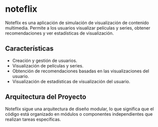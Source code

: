 # noteflix

Noteflix es una aplicación de simulación 
de visualización de contenido multimedia. 
Permite a los usuarios visualizar 
películas y series, 
obtener recomendaciones y ver estadísticas 
de visualización.

## Características

- Creación y gestión de usuarios.
- Visualización de películas y series.
- Obtención de recomendaciones basadas en las visualizaciones del usuario.
- Visualización de estadísticas de visualización del usuario.

## Arquitectura del Proyecto

Noteflix sigue una arquitectura de diseño
modular, lo que significa que el código 
está organizado en módulos o componentes 
independientes que realizan tareas 
específicas.